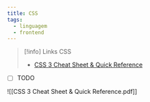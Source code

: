 ```yaml
---
title: CSS
tags:
  - linguagem
  - frontend
---
```

> [!info] Links CSS
> - [CSS 3 Cheat Sheet & Quick Reference](https://cheatsheets.zip/css3)

- [ ] TODO

![[CSS 3 Cheat Sheet & Quick Reference.pdf]]